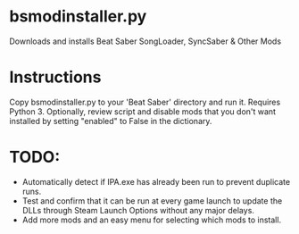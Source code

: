 # bsmodinstaller.py
Downloads and installs Beat Saber SongLoader, SyncSaber &amp; Other Mods

# Instructions
Copy bsmodinstaller.py to your 'Beat Saber' directory and run it. Requires Python 3. Optionally, review script and disable mods that you don't want installed by setting "enabled" to False in the dictionary.

# TODO:
- Automatically detect if IPA.exe has already been run to prevent duplicate runs.
- Test and confirm that it can be run at every game launch to update the DLLs through Steam Launch Options without any major delays.
- Add more mods and an easy menu for selecting which mods to install.
